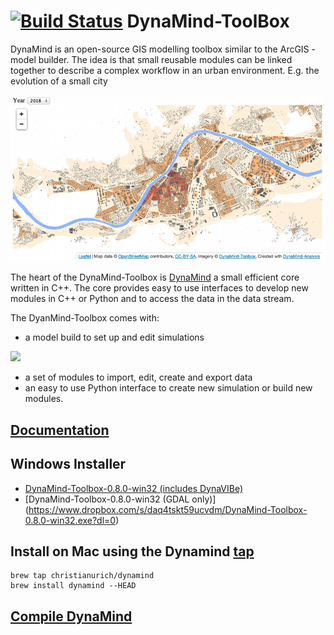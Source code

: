 [![Build Status](https://travis-ci.org/iut-ibk/DynaMind-ToolBox.svg?branch=master)](https://travis-ci.org/iut-ibk/DynaMind-ToolBox)
DynaMind-ToolBox 
================

DynaMind is an open-source GIS modelling toolbox similar to the ArcGIS - model builder. The idea is that small reusable modules can be linked together to describe a complex workflow in an urban environment. E.g. the evolution of a small city

<a href="http://htmlpreview.github.io/?https://github.com/christianurich/DynaMind-Analysis/blob/master/viewer/viewer.html"><img src="https://github.com/christianurich/DynaMind-Analysis/blob/master/viewer.png?raw=true" border="0"></a> 

The heart of the DynaMind-Toolbox is [DynaMind](https://github.com/iut-ibk/DynaMind) a small efficient core written in C++. The core provides easy to use interfaces to develop new modules in C++ or Python and to access the data in the data stream. 

The DyanMind-Toolbox comes with:


- a model build to set up and edit simulations

<img src="https://github.com/iut-ibk/DynaMind-Gui/blob/master/doc/images/gui_with_view.png?raw=true" border="0">

- a set of modules to import, edit, create and export data
- an easy to use Python interface to create new simulation or build new modules.

## [Documentation](http://iut-ibk.github.io/DynaMind-ToolBox)

## Windows Installer
- [DynaMind-Toolbox-0.8.0-win32 (includes DynaVIBe)](https://www.dropbox.com/s/1ccsb6sjr31ij2y/DynaMind-Toolbox_legacy-0.8.0-win32.exe?dl=0)
- [DynaMind-Toolbox-0.8.0-win32 (GDAL only)] (https://www.dropbox.com/s/daq4tskt59ucvdm/DynaMind-Toolbox-0.8.0-win32.exe?dl=0)

## Install on Mac using the Dynamind [tap](https://github.com/christianurich/homebrew-dynamind)

```
brew tap christianurich/dynamind
brew install dynamind --HEAD
```

## [Compile DynaMind](http://iut-ibk.github.io/DynaMind-ToolBox/install_and_compile.html#windows)



